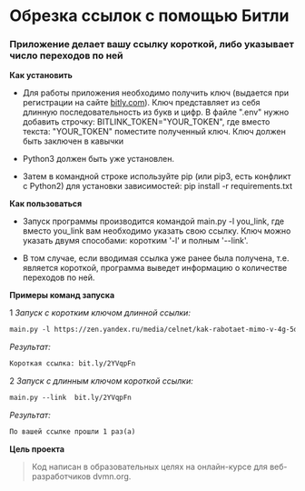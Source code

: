 # Обрезка ссылок с помощью Битли

### Приложение делает вашу ссылку короткой, либо указывает число переходов по ней

**Как установить**

* Для работы приложения необходимо получить ключ (выдается при регистрации на сайте [bitly.com](https://app.bitly.com)). 
Ключ представляет из себя длинную последовательность из букв и цифр. В файле ".env" нужно добавить строчку: BITLINK_TOKEN="YOUR_TOKEN", где вместо текста: "YOUR_TOKEN" поместите полученный ключ. Ключ должен быть заключен в кавычки

* Python3 должен быть уже установлен. 

* Затем в командной строке используйте pip (или pip3, есть конфликт с Python2) 
для установки зависимостей: pip install -r requirements.txt

**Как пользоваться**

* Запуск программы производится командой main.py -l you_link, где вместо you_link вам необходимо указать свою ссылку.
Ключ можно указать двумя способами: коротким '-l'  и полным '--link'.

* В том случае, если вводимая ссылка уже ранее была получена, т.е. является короткой, программа выведет информацию о 
количестве переходов по ней. 

**Примеры команд запуска**

1 *Запуск с коротким ключом длинной ссылки:* 
```html
main.py -l https://zen.yandex.ru/media/celnet/kak-rabotaet-mimo-v-4g-5dc2a9699c944660a553509e?utm_source=serp
```
*Результат:* 
```html
Короткая ссылка: bit.ly/2YVqpFn
```

2 *Запуск с длинным ключом короткой ссылки:* 
```html
main.py --link  bit.ly/2YVqpFn
```
*Результат:* 
```html
По вашей ссылке прошли 1 раз(а)
``` 


**Цель проекта**
>Код написан в образовательных целях на онлайн-курсе для веб-разработчиков dvmn.org.
